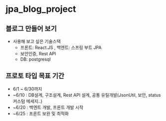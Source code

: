 # jpa_blog_project

## 블로그 만들어 보기
  - 사용해 보고 싶은 기술스택
    - 프론트: React.JS , 백엔트: 스프링 부트 JPA
    - 보안인증, Rest API
    - DB: postgresql
## 프로토 타입 목표 기간
  - 6/1 ~ 6/30까지
  - ~6/10 : DB설계, 구조설계, Rest API 설계, 공통 유틸개발(JsonUtil, 보안, status 커스텀 메세지..)
  - ~6/20 : 백엔트 개발, 프론트 개발 시작
  - ~6/25 : 프론트 보완 및 최적화
## 
